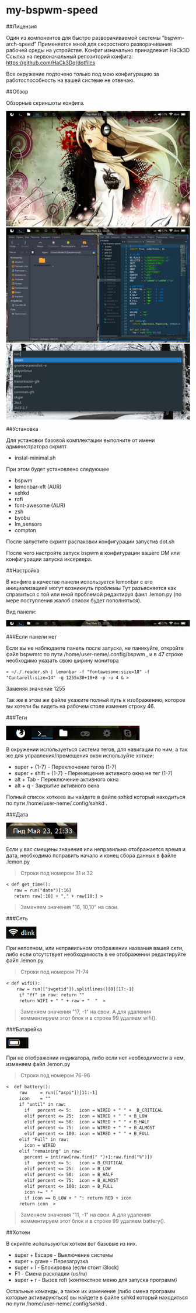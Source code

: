 # my-bspwm-speed

##Лицензия

Один из компонентов для быстро разворачиваемой системы "bspwm-arch-speed"
Применяется мной для скоростного разворачивания рабочей среды на устройстве.
Конфиг изначально принадлежит HaCk3D
Ссылка на первоначальный репозиторий конфига: https://github.com/HaCk3Dq/dotfiles

Все окружение подточено только под мою конфигурацию за работоспособность на вашей системе не отвечаю.

##Обзор

Обзорные скриншоты конфига.

<img src='/images/scrot.png'>

<img src='/images/code.png'>

<img src='/images/rofi.png'>

##Установка

Для установки базовой комплектации выполните от имени администратора скрипт

* instal-minimal.sh

При этом будет установлено следующее

* bspwm
* lemonbar-xft (AUR)
* sxhkd
* rofi
* font-awesome (AUR)
* zsh
* byobu
* lm_sensors
* compton

После запустите скрипт распаковки конфигурации запустив dot.sh

После чего настройте запуск bspwm в конфигурации вашего DM или конфигурации запуска иксервера.

##Настройка

В конфиге в качестве панели используется lemonbar с его инициализацией могут возникнуть проблемы
Тут разъясняется как справиться с той или иной проблемой редактируя фаил .lemon.py (по мере поступления жалоб список будет пополняться).

Вид панели:

<img src='/images/panel.png'>

###Если панели нет

Если вы не наблюдаете панель после запуска, не паникуйте, откройте файл bspwmrc по пути /home/user-neme/.config/bspwm , и в 47 строке необходимо указать свою ширину монитора

	< ~/./.reader.sh | lemonbar -f "fontawesome:size=18" -f "Cantarell:size=14" -g 1255x30+10+8 -p -u 4 & >

Заменяя значение 1255

Так же в этом же файле укажите полный путь к изображению, которое вы хотели бы видеть на рабочем столе изменив строку 46.

###Теги

<img src='/images/tag.png'>

В окружении иcпользуеться система тегов, для навигации по ним, а так же для управления/премещения окон используйте хоткеи:

* super + {1-7} -  Переключение тегов (1-7)
* super + shift + {1-7} - Перемещение активного окна не тег (1-7)
* alt + Tab - Переключение активного окна
* alt + q - Закрытие активного окна

Полный список хоткеев вы найдете в файле sxhkd который находиться по пути /home/user-neme/.config/sxhkd .

###Дата

<img src='/images/time.png'>

Если у вас смещены значения или неправильно отображается время и дата, необходимо поправить начало и конец сбора данных в файле .lemon.py 

>Строки под номером 31 и 32

	< def get_time():
       raw = run("date")[:16]
       return raw[:10] + "," + raw[10:] >

>Заменяем значения "16, 10,10" на свои.

###Сеть

<img src='/images/net.png'>

При неполном, или неправильном отображении названия вашей сети, либо если отсутствует необходимость в ее отображении редактируйте файл  .lemon.py 

>Строки под номером 71-74

	< def wifi():
        raw = run(["iwgetid"]).splitlines()[0][17:-1]
         if "ff" in raw: return ""
         return WIFI + " " + raw + "  "  >

>Заменяем значения "17, -1" на свои.
>А для удаления комментируем этот блок и в строке 99 удаляем wifi().

###Батарейка

<img src='/images/bat.png'>

При не отображении индикатора, либо если нет необходимости в нем, изменяем файл  .lemon.py 

>Строки под номером 76-96

	<  def battery():
         raw     = run(["acpi"])[11:-1]
         icon    = ""
         if "until" in raw:
           if   percent <= 5:   icon = WIRED + " " +  B_CRITICAL
           elif percent <= 25:  icon = WIRED + " " + B_LOW
           elif percent <= 50:  icon = WIRED + " " + B_HALF
           elif percent <= 75:  icon = WIRED + " " + B_ALMOST
           elif percent <= 100: icon = WIRED + " " + B_FULL
         elif "Full" in raw:
           icon = WIRED
         elif "remaining" in raw:
           percent = int(raw[raw.find(" ")+1:raw.find("%")])
           if   percent <= 5:   icon = B_CRITICAL
           elif percent <= 25:  icon = B_LOW
           elif percent <= 50:  icon = B_HALF
           elif percent <= 75:  icon = B_ALMOST
           elif percent <= 100: icon = B_FULL
           icon += " "
           if icon == B_LOW + " ": return RED + icon
         return icon  >

>Заменяем значения "11, -1" на свои.
>А для удаления комментируем этот блок и в строке 99 удаляем battery().

##Хоткеи

В скрипте используются хоткеи вот базовые из них.

* super + Escape   -   Выключение системы
* super + grave    -   Перезагрузка
* super + l        -   Блокировка (если стоит i3lock)
* F1               -   Смена раскладки (us/ru)
* super + r        -   Вызов rofi (контекстное меню для запуска программ)

Остальные команды, а также их изменение (либо смена программ которые активируються) вы найдете в файле sxhkd который находиться по пути /home/user-neme/.config/sxhkd .
